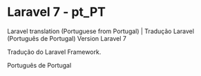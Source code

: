 # Laravel 7 - pt_PT
Laravel translation (Portuguese from Portugal) | Tradução Laravel (Português de Portugal)
Version Laravel 7

Tradução do Laravel Framework.

Português de Portugal 

